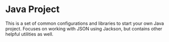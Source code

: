 # Java Project

This is a set of common configurations and libraries to start your own Java project. Focuses on working with JSON using Jackson, but contains other helpful utilities as well.